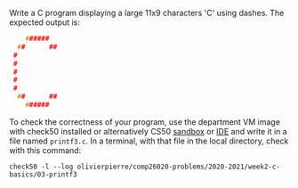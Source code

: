 Write a C program displaying a large 11x9 characters 'C' using dashes.
The expected output is:

```c
    ######
  ##      ##
 #
 #
 #
 #
 #
  ##      ##
    ######
```

To check the correctness of your program, use the department VM image with check50 installed or alternatively CS50 [sandbox](sandbox.cs50.io)
or [IDE](ide.cs50.io) and write it in a file named `printf3.c`. In a terminal,
with that file in the local directory, check with this command:

```shell
check50 -l --log olivierpierre/comp26020-problems/2020-2021/week2-c-basics/03-printf3
```
